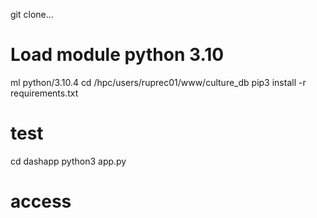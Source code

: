 git clone...
# Load module python 3.10
ml python/3.10.4
cd /hpc/users/ruprec01/www/culture_db
pip3 install -r requirements.txt

# test 
cd dashapp
python3 app.py

# access